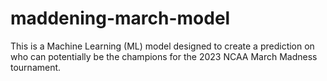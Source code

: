 # maddening-march-model
This is a Machine Learning (ML) model designed to create a prediction on who can potentially be the champions for the 2023 NCAA March Madness tournament.

